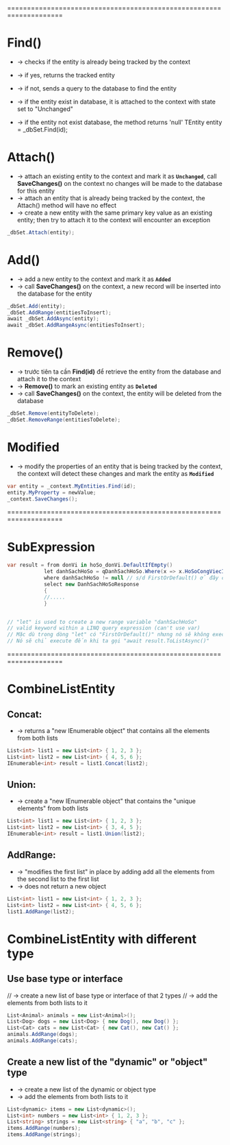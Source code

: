 ====================================================================

# Find()
* -> checks if the entity is already being tracked by the context
* -> if yes, returns the tracked entity
* -> if not, sends a query to the database to find the entity

* -> if the entity exist in database, it is attached to the context with state set to "Unchanged"
* -> if the entity not exist database, the method returns 'null'
TEntity entity = _dbSet.Find(id);

# Attach() 
* -> attach an existing entity to the context and mark it as **`Unchanged`**, call **SaveChanges()** on the context no changes will be made to the database for this entity
* -> attach an entity that is already being tracked by the context, the Attach() method will have no effect
* -> create a new entity with the same primary key value as an existing entity; then try to attach it to the context will encounter an exception

```cs
_dbSet.Attach(entity);
```

# Add()
* -> add a new entity to the context and mark it as **`Added`**
* -> call **SaveChanges()** on the context, a new record will be inserted into the database for the entity

```cs
_dbSet.Add(entity);
_dbSet.AddRange(entitiesToInsert);
await _dbSet.AddAsync(entity);
await _dbSet.AddRangeAsync(entitiesToInsert);
```

# Remove()
* -> trước tiên ta cần **Find(id)** để retrieve the entity from the database and attach it to the context
* -> **Remove()** to mark an existing entity as **`Deleted`**
* -> call **SaveChanges()** on the context, the entity will be deleted from the database

```cs
_dbSet.Remove(entityToDelete);
_dbSet.RemoveRange(entitiesToDelete);
```

# Modified
* -> modify the properties of an entity that is being tracked by the context, the context will detect these changes and mark the entity as **`Modified`**

```cs
var entity = _context.MyEntities.Find(id);
entity.MyProperty = newValue;
_context.SaveChanges();
```

====================================================================
# SubExpression

```cs
var result = from donVi in hoSo_donVi.DefaultIfEmpty()
            let danhSachHoSo = qDanhSachHoSo.Where(x => x.HoSoCongViecID == hoSoCongViec.Id).FirstOrDefault()
            where danhSachHoSo != null // s/d FirstOrDefault() ở đây có thể trả về null, ta sẽ check nếu null thì trả về list rỗng
            select new DanhSachHoSoResponse
            {
            //.....
            }


// "let" is used to create a new range variable "danhSachHoSo"
// valid keyword within a LINQ query expression (can't use var)
// Mặc dù trong dòng "let" có "FirstOrDefault()" nhưng nó sẽ không execute
// Nó sẽ chỉ execute đến khi ta gọi "await result.ToListAsync()"
```

====================================================================
# CombineListEntity

## Concat:
* -> returns a "new IEnumerable<T> object" that contains all the elements from both lists

```cs
List<int> list1 = new List<int> { 1, 2, 3 };
List<int> list2 = new List<int> { 4, 5, 6 };
IEnumerable<int> result = list1.Concat(list2);
```

## Union:
* -> create a "new IEnumerable<T> object" that contains the "unique elements" from both lists

```cs
List<int> list1 = new List<int> { 1, 2, 3 };
List<int> list2 = new List<int> { 3, 4, 5 };
IEnumerable<int> result = list1.Union(list2);
```

## AddRange:
* -> "modifies the first list" in place by adding add all the elements from the second list to the first list
* -> does not return a new object

```cs
List<int> list1 = new List<int> { 1, 2, 3 };
List<int> list2 = new List<int> { 4, 5, 6 };
list1.AddRange(list2);
```

# CombineListEntity with different type

## Use base type or interface
// -> create a new list of base type or interface of that 2 types
// -> add the elements from both lists to it

```cs
List<Animal> animals = new List<Animal>();
List<Dog> dogs = new List<Dog> { new Dog(), new Dog() };
List<Cat> cats = new List<Cat> { new Cat(), new Cat() };
animals.AddRange(dogs);
animals.AddRange(cats);
```

## Create a new list of the "dynamic" or "object" type
* -> create a new list of the dynamic or object type
* -> add the elements from both lists to it

```cs
List<dynamic> items = new List<dynamic>();
List<int> numbers = new List<int> { 1, 2, 3 };
List<string> strings = new List<string> { "a", "b", "c" };
items.AddRange(numbers);
items.AddRange(strings);
```
